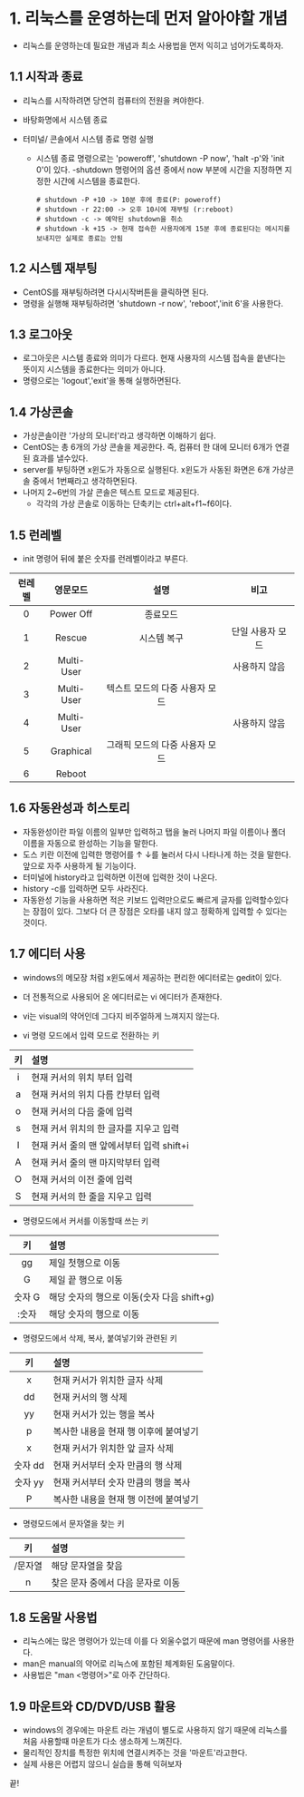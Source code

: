 # 1. 리눅스를 운영하는데 먼저 알아야할 개념
- 리눅스를 운영하는데 필요한 개념과 최소 사용법을 먼저 익히고 넘어가도록하자.

## 1.1 시작과 종료
- 리눅스를 시작하려면 당연히 컴퓨터의 전원을 켜야한다.

- 바탕화명에서 시스템 종료
- 터미널/ 콘솔에서 시스템 종료 명령 실행
  - 시스템 종료 명령으로는 'poweroff', 'shutdown -P now', 'halt -p'와 'init 0'이 있다.
  -shutdown 명령어의 옵션 중에서 now 부분에 시간을 지정하면 지정한 시간에 시스템을 종료한다.

        # shutdown -P +10 -> 10분 후에 종료(P: poweroff)
        # shutdown -r 22:00 -> 오후 10시에 재부팅 (r:reboot)
        # shutdown -c -> 예약된 shutdown을 취소
        # shutdown -k +15 -> 현재 접속한 사용자에게 15분 후에 종료된다는 메시지를 보내지만 실제로 종료는 안됨
## 1.2 시스템 재부팅
- CentOS를 재부팅하려면 다시시작버튼을 클릭하면 된다.
- 명령을 실행해 재부팅하려면 'shutdown -r now', 'reboot','init 6'을 사용한다.

## 1.3 로그아웃
- 로그아웃은 시스템 종료와 의미가 다르다. 현재 사용자의 시스템 접속을 씉낸다는 뜻이지 시스템을 종료한다는 의미가 아니다.
- 명령으로는 'logout','exit'을 통해 실행하면된다.
## 1.4 가상콘솔
- 가상콘솔이란 '가상의 모니터'라고 생각하면 이해하기 쉽다.
- CentOS는 총 6개의 가상 콘솔을 제공한다. 즉, 컴퓨터 한 대에 모니터 6개가 연결된 효과를 낼수있다.
- server를 부팅하면 x윈도가 자동으로 실행된다. x윈도가 사동된 화면은 6개 가상콘솔 중에서 1번째라고 생각하면된다.
- 나머지 2~6번의 가살 콘솔은 텍스트 모드로 제공된다.
    - 각각의 가상 콘솔로 이동하는 단축키는 ctrl+alt+f1~f6이다.

## 1.5 런레벨
- init 명령어 뒤에 붙은 숫자를 런레벨이라고 부른다. 
        

|런레벨|영문모드|설명|비고|
|:---:|:---:|:---:|:---:|
|0|Power Off|종료모드||
|1|Rescue|시스템 복구|단일 사용자 모드|
|2|Multi-User||사용하지 않음|
|3|Multi-User|텍스트 모드의 다중 사용자 모드||
|4|Multi-User||사용하지 않음|
|5|Graphical|그래픽 모드의 다중 사용자 모드||
|6|Reboot|||

## 1.6 자동완성과 히스토리
- 자동완성이란 파일 이름의 일부만 입력하고 탭을 눌러 나머지 파일 이름이나 폴더 이름을 자동으로 완성하는 기능을 말한다.
- 도스 키란 이전에 입력한 명령어를 ↑ ↓를 눌러서 다시 나타나게 하는 것을 말한다. 앞으로 자주 사용하게 될 기능이다.
- 터미널에 history라고 입력하면 이전에 입력한 것이 나온다.
- history -c를 입력하면 모두 사라진다.
- 자동완성 기능을 사용하면 적은 키보드 입력만으로도 빠르게 글자를 입력할수있다는 장점이 있다. 그보다 더 큰 장점은 오타를 내지 않고 정확하게 입력할 수 있다는 것이다.

## 1.7 에디터 사용
- windows의 메모장 처럼 x윈도에서 제공하는 편리한 에디터로는 gedit이 있다. 
- 더 전통적으로 사용되어 온 에디터로는 vi 에디터가 존재한다. 
- vi는 visual의 약어인데 그다지 비주얼하게 느껴지지 않는다.

- vi 명령 모드에서 입력 모드로 전환하는 키

|키|설명|
|:---:|:---|
|i| 현재 커서의 위치 부터 입력|
|a| 현재 커서의 위치 다름 칸부터 입력|
|o| 현재 커서의 다음 줄에 입력|
|s| 현재 커서 위치의 한 글자를 지우고 입력|
|I| 현재 커서 줄의 맨 앞에서부터 입력 shift+i|
|A| 현재 커서 줄의 맨 마지막부터 입력|
|O| 현재 커서의 이전 줄에 입력|
|S| 현재 커서의 한 줄을 지우고 입력|

- 명령모드에서 커서를 이동할때 쓰는 키

|키|설명|
|:---:|:---|
|gg| 제일 첫행으로 이동|
|G|제일 끝 행으로 이동|
|숫자 G|해당 숫자의 행으로 이동(숫자 다음 shift+g)|
|:숫자|해당 숫자의 행으로 이동|

- 명령모드에서 삭제, 복사, 붙여넣기와 관련된 키

|키|설명|
|:---:|:---|
|x| 현재 커서가 위치한 글자 삭제|
|dd| 현재 커서의 행 삭제|
|yy| 현재 커서가 있는 행을 복사|
|p| 복사한 내용을 현재 행 이후에 붙여넣기|
|x| 현재 커서가 위치한 앞 글자 삭제|
|숫자 dd| 현재 커서부터 숫자 만큼의 행 삭제|
|숫자 yy| 현재 커서부터 숫자 만큼의 행을 복사|
|P|복사한 내용을 현재 행 이전에 붙여넣기|

- 명령모드에서 문자열을 찾는 키

|키|설명|
|:---:|:---|
|/문자열|해당 문자열을 찾음|
|n|찾은 문자 중에서 다음 문자로 이동|

## 1.8 도움말 사용법
- 리눅스에는 많은 명령어가 있는데 이를 다 외울수없기 때문에 man 명령어를 사용한다.
- man은 manual의 약어로 리눅스에 포함된 체계화된 도움말이다.
- 사용법은 "man <명령어>"로 아주 간단하다.

## 1.9 마운트와 CD/DVD/USB 활용
 - windows의 경우에는 마운트 라는 개념이 별도로 사용하지 않기 때문에 리눅스를 처음 사용할때 마운트가 다소 생소하게 느껴진다.
 - 물리적인 장치를 특정한 위치에 연결시켜주는 것을 '마운트'라고한다.
 - 실제 사용은 어렵지 않으니 실습을 통해 익혀보자

끝!

